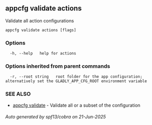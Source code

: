 ## appcfg validate actions

Validate all action configurations

```
appcfg validate actions [flags]
```

### Options

```
  -h, --help   help for actions
```

### Options inherited from parent commands

```
  -r, --root string   root folder for the app configuration; alternatively set the GLADLY_APP_CFG_ROOT environment variable
```

### SEE ALSO

* [appcfg validate](appcfg_validate.md)	 - Validate all or a subset of the configuration

###### Auto generated by spf13/cobra on 21-Jun-2025
